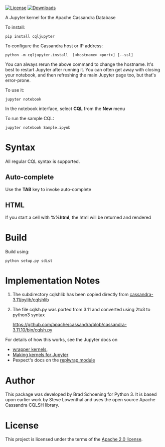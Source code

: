 [![License](https://img.shields.io/badge/License-Apache%202.0-blue.svg)](https://opensource.org/licenses/Apache-2.0)
[![Downloads](https://pepy.tech/badge/cqljupyter)](https://pepy.tech/project/cqljupyer)

A Jupyter kernel for the Apache Cassandra Database

To install:

    pip install cqljupyter

To configure the Cassandra host or IP address:

    python -m cqljupyter.install  [<hostname> <port>] [--ssl]

You can always rerun the above command to change the hostname. It's
best to restart Jupyter after running it. You can often get away with closing
your notebook, and then refreshing the main Jupyter page too, but that's
error-prone.

To use it:

    jupyter notebook

In the notebook interface, select **CQL** from the **New** menu

To run the sample CQL:

    jupyter notebook Sample.ipynb

Syntax
======

All regular CQL syntax is supported.

Auto-complete
-------------

Use the **TAB** key to invoke auto-complete

HTML
----

If you start a cell with **%%html**, the html will be returned and rendered

Build
=====
Build using:

    python setup.py sdist

Implementation Notes
====================

1. The subdirectory cqlshlib has been copied directly from
[cassandra-3.11/pylib/cqlshlib](https://github.com/apache/cassandra/tree/cassandra-3.11/pylib/cqlshlib)


2.  The file cqlsh.py was ported from 3.11 and converted using 2to3 to python3
    syntax

    <https://github.com/apache/cassandra/blob/cassandra-3.11.10/bin/cqlsh.py>

For details of how this works, see the Jupyter docs on
* [wrapper kernels](http://jupyter-client.readthedocs.org/en/latest/wrapperkernels.html),
* [Making kernels for Jupyter](https://jupyter-client.readthedocs.io/en/stable/kernels.html)
* Pexpect's docs on the [replwrap module](http://pexpect.readthedocs.org/en/latest/api/replwrap.html)

Author
======

This package was developed by Brad Schoening for Python 3. It is based
upon earlier work by Steve Lowenthal and uses the open source Apache 
Cassandra CQLSH library.

License
=======

This project is licensed under the terms of the [Apache 2.0
license](https://www.apache.org/licenses/LICENSE-2.0).
